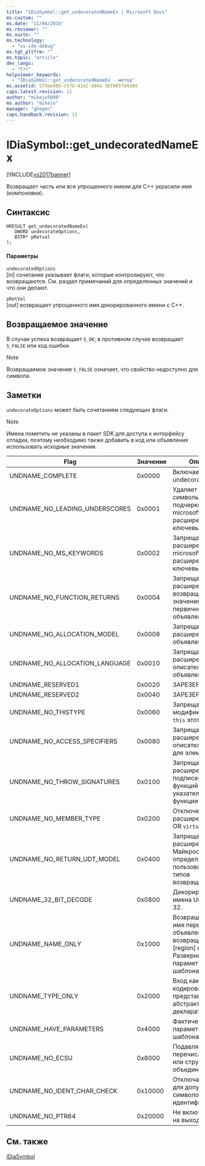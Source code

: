 ```yaml
---
title: "IDiaSymbol::get_undecoratedNameEx | Microsoft Docs"
ms.custom: ""
ms.date: "11/04/2016"
ms.reviewer: ""
ms.suite: ""
ms.technology: 
  - "vs-ide-debug"
ms.tgt_pltfrm: ""
ms.topic: "article"
dev_langs: 
  - "C++"
helpviewer_keywords: 
  - "IDiaSymbol::get_undecoratedNameEx - метод"
ms.assetid: 579aed0b-c57d-41a1-a94a-3bf665fd4a9d
caps.latest.revision: 11
author: "mikejo5000"
ms.author: "mikejo"
manager: "ghogen"
caps.handback.revision: 11
---
```

# IDiaSymbol::get_undecoratedNameEx
[!INCLUDE[vs2017banner](../../code-quality/includes/vs2017banner.md)]

Возвращает часть или все упрощенного имени для C\+\+ украсили имя \(компоновки\).  
  
## Синтаксис  
  
```cpp#  
HRESULT get_undecoratedNameEx(   
   DWORD undecorateOptions,  
   BSTR* pRetval  
);  
```  
  
#### Параметры  
 `undecoratedOptions`  
 \[in\] сочетание указывает флаги, которые контролируют, что возвращаются.  См. раздел примeчаний для определенных значений и что они делают.  
  
 `pRetVal`  
 \[out\] возвращает упрощенного имя декорированного имени c C\+\+.  
  
## Возвращаемое значение  
 В случае успеха возвращает `S_OK`; в противном случае возвращает  `S_FALSE` или код ошибки.  
  
> [!NOTE]
>  Возвращаемое значение  `S_FALSE` означает, что свойство недоступно для символа.  
  
## Заметки  
 `undecorateOptions` может быть сочетанием следующих флаги.  
  
> [!NOTE]
>  Имена пометить не указаны в пакет SDK для доступа к интерфейсу отладки, поэтому необходимо также добавить в код или объявления использовать исходные значения.  
  
|Flag|Значение|Описание|  
|----------|--------------|--------------|  
|UNDNAME\_COMPLETE|0x0000|Включает полный undecoration.|  
|UNDNAME\_NO\_LEADING\_UNDERSCORES|0x0001|Удаляет начальные символы подчеркивания из microsoft расширенные ключевые слова.|  
|UNDNAME\_NO\_MS\_KEYWORDS|0x0002|Запрещает расширение microsoft расширенные ключевые слова.|  
|UNDNAME\_NO\_FUNCTION\_RETURNS|0x0004|Запрещает расширение типа возвращаемого значения для первичного объявления.|  
|UNDNAME\_NO\_ALLOCATION\_MODEL|0x0008|Запрещает расширение модели объявления.|  
|UNDNAME\_NO\_ALLOCATION\_LANGUAGE|0x0010|Запрещает расширение описателя языка объявления.|  
|UNDNAME\_RESERVED1|0x0020|ЗАРЕЗЕРВИРОВАНО.|  
|UNDNAME\_RESERVED2|0x0040|ЗАРЕЗЕРВИРОВАНО.|  
|UNDNAME\_NO\_THISTYPE|0x0060|Запрещает все модификаторы на `this` этот тип.|  
|UNDNAME\_NO\_ACCESS\_SPECIFIERS|0x0080|Запрещает расширение описателей доступа для элементов.|  
|UNDNAME\_NO\_THROW\_SIGNATURES|0x0100|Запрещает расширение "ход\-подписей" для функций и указателей на функции.|  
|UNDNAME\_NO\_MEMBER\_TYPE|0x0200|Отключение расширения `static` OR  `virtual` члены.|  
|UNDNAME\_NO\_RETURN\_UDT\_MODEL|0x0400|Запрещает расширение модели Майкрософт для определяемых пользователем типов возвращаются.|  
|UNDNAME\_32\_BIT\_DECODE|0x0800|Декорированные имена Undecorates 32.|  
|UNDNAME\_NAME\_ONLY|0x1000|Возвращает только имя первичного объявления; возвращает просто:: \[region\] имя.  Разверните параметры шаблона.|  
|UNDNAME\_TYPE\_ONLY|0x2000|Вход как кодирование типа; представляет абстрактный декларатор.|  
|UNDNAME\_HAVE\_PARAMETERS|0x4000|Фактические параметры шаблона.|  
|UNDNAME\_NO\_ECSU|0x8000|Подавляет перечисления\/класс или структура или объединение.|  
|UNDNAME\_NO\_IDENT\_CHAR\_CHECK|0x10000|Отключает проверку для допустимых символов идентификатора.|  
|UNDNAME\_NO\_PTR64|0x20000|Не включает ptr64 на выходе.|  
  
## См. также  
 [IDiaSymbol](../../debugger/debug-interface-access/idiasymbol.md)
